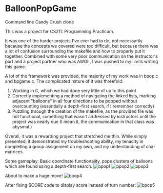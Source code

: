 # BalloonPopGame
Command line Candy Crush clone

This was a project for CS211: Programming Practicum.

It was one of the harder projects I've ever had to do, not necessarily because the concepts we covered were too difficult, but
because there was a lot of confusion surrounding the makefile and how to properly put it together. Combined with some very poor
communication on the instructor's part and a project partner who was AWOL, I was pushed to my limits writing this game.

A lot of the framework was provided, the majority of my work was in bpop.c and bpgame.c. The complicated nature of it was threefold:
1. Working in C, which we had done very little of up to this point
2. Correctly implementing a method of navigating the linked lists, marking adjacent "balloons" in all four directions to be popped
  without overcounting (essentially a depth-first search, if I remember correctly)
3. Puzzling through the creation of the makefile, as the provided file was not functional, something that wasn't addressed by
  instructors until the project was nearly due (I mean it, the communication in that class was abysmal.)
  
Overall, it was a rewarding project that stretched me thin. While simply presented, it demonstrated my troubleshooting ability,
my tenacity in completing a group assignment on my own, and my understanding of char matrices.


Some gameplay:
Basic coordinate functionality, pops clusters of balloons which are found using a depth-first search.
![bpop1](https://user-images.githubusercontent.com/113747039/190840824-c0ad0eb8-bcdd-481d-b39b-9236d859198e.png)
![bpop2](https://user-images.githubusercontent.com/113747039/190840825-13f786fd-0f1f-4e7e-8d33-d5d5f8242cc9.png)
![bpop3](https://user-images.githubusercontent.com/113747039/190840826-0bc9f042-cf85-4167-8ffa-2af815f8d413.png)

About to make a huge move!
![bpop4](https://user-images.githubusercontent.com/113747039/190840827-e8e8e57a-8d26-4168-a51c-b284477593b2.png)


After fixing SCORE code to display score instead of turn number:
![bpop5](https://user-images.githubusercontent.com/113747039/190840828-5c09d699-ab2d-45eb-8b13-eab8271a2af5.png)
